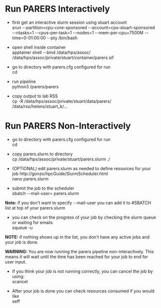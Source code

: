 # Run PARERS Interactively

* first get an interactive slurm session using stuart account  
srun --partition=cpu-core-sponsored --account=cpu-stuart-sponsored --ntasks=1 --cpus-per-task=1 --nodes=1 --mem-per-cpu=7500M --time=0-01:00:00 --pty /bin/bash

* open shell inside container  
apptainer shell --bind /data/hps/assoc/ /data/hps/assoc/private/stuart/container/parers.sif

* go to directory with parers.cfg configured for run  
cd <path>

* run pipeline  
python3 /parers/parers

* copy output to lab RSS  
cp -R /data/hps/assoc/private/stuart/data/parers/<output> /data/rss/helens/stuart_k/...



# Run PARERS Non-Interactively

* go to directory with parers.cfg configured for run  
cd <path>

* copy parers.slurm to directory  
cp /data/hps/assoc/private/stuart/parers.slurm ./

* (OPTIONAL) edit parers.slurm as needed to define resources for your job http://gonzo/hpcGuide/SlurmScheduler.html  
nano parers.slurm

* submit the job to the scheduler  
sbatch --mail-user=<YOUR EMAIL> parers.slurm

__Note:__ if you don't want to specify --mail-user you can add it to #SBATCH list at top of your parers.slurm

* you can check on the progress of your job by checking the slurm queue or waiting for emails  
squeue -u <YOUR USER>

__NOTE:__ if nothing shows up in the list, you don't have any active jobs and your job is done.

__WARNING:__ You are now running the parers pipeline non-interactively. This means it will wait until the time has been reached for your job to end for user input.  
* If you think your job is not running correctly, you can cancel the job by using:  
scancel <jobID>

* After your job is done you can check resources consumed if you would like  
seff <jobID>